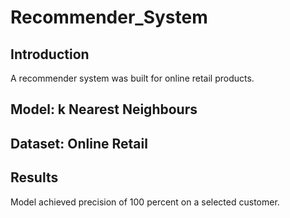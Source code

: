# Recommender_System
## Introduction
A recommender system was built for online retail products.
## Model: k Nearest Neighbours
## Dataset: Online Retail
## Results
Model achieved precision of 100 percent on a selected customer.
